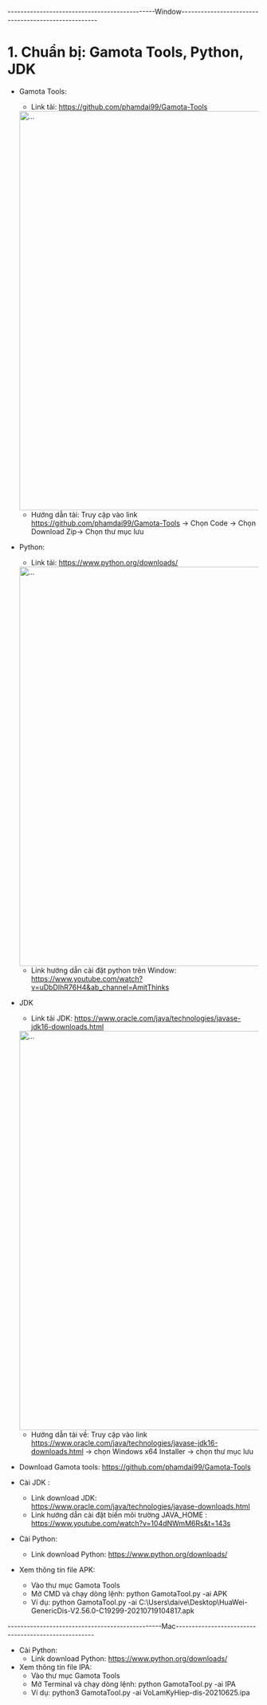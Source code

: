 ----------------------------------------------Window----------------------------------------------------

# 1. Chuẩn bị: Gamota Tools, Python, JDK
- Gamota Tools: 
	+ Link tải: https://github.com/phamdai99/Gamota-Tools
	<img src="https://user-images.githubusercontent.com/41050934/129511056-023a3f66-dc6d-4fae-8c8e-f37dcdfd0e89.png" alt="..." width="800" />
	
	+ Hướng dẫn tải: Truy cập vào link https://github.com/phamdai99/Gamota-Tools -> Chọn Code -> Chọn Download Zip-> Chọn thư mục lưu

- Python: 
  	+ Link tải: https://www.python.org/downloads/
 	<img src="https://user-images.githubusercontent.com/41050934/129512671-d5e4a29e-69fc-4ed9-8096-21ad520d678e.png" alt="..." width="800" />
  
 	+ Link hướng dẫn cài đặt python trên Window: https://www.youtube.com/watch?v=uDbDIhR76H4&ab_channel=AmitThinks
- JDK
	+ Link tải JDK: https://www.oracle.com/java/technologies/javase-jdk16-downloads.html
	<img src="https://user-images.githubusercontent.com/41050934/129514254-32353cdc-ecb7-4ed8-8944-01e5f25732c9.png" alt="..." width="800" />
	
	+ Hướng dẫn tải về: Truy cập vào link https://www.oracle.com/java/technologies/javase-jdk16-downloads.html -> chọn Windows x64 Installer -> chọn thư mục lưu




- Download Gamota tools: https://github.com/phamdai99/Gamota-Tools

- Cài JDK : 
	+ Link download JDK: https://www.oracle.com/java/technologies/javase-downloads.html
	+ Link hướng dẫn cài đặt biến môi trường JAVA_HOME : https://www.youtube.com/watch?v=104dNWmM6Rs&t=143s
- Cài Python: 
	+ Link download Python: https://www.python.org/downloads/
- Xem thông tin file APK: 
	+ Vào thư mục Gamota Tools
	+ Mở CMD và chạy dòng lệnh: python GamotaTool.py -ai APK
	+ Ví dụ: python GamotaTool.py -ai C:\Users\daive\Desktop\HuaWei-GenericDis-V2.56.0-C19299-20210719104817.apk

------------------------------------------------Mac----------------------------------------------------
- Cài Python: 
	+ Link download Python: https://www.python.org/downloads/
- Xem thông tin file IPA: 
	+ Vào thư mục Gamota Tools
	+ Mở Terminal và chạy dòng lệnh: python GamotaTool.py -ai IPA
	+ Ví dụ: python3 GamotaTool.py -ai VoLamKyHiep-dis-20210625.ipa
